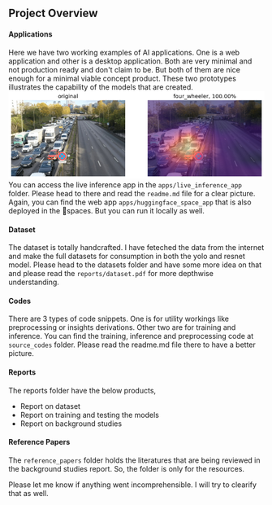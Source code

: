 ## Project Overview

#### Applications
Here we have two working examples of AI applications. One is a web application and other is a desktop application. Both are very minimal and not
production ready and don't claim to be. But both of them are nice enough for a minimal viable concept product. These two prototypes illustrates the capability of the models that are created.
![alt gradcam](resources/resnet50/output.png)
You can access the live inference app in the `apps/live_inference_app` folder. Please head to there and read the `readme.md` file for a clear picture. Again, you can find the web app `apps/huggingface_space_app` that is also deployed in the 🤗spaces. But you can run it locally as well.

#### Dataset
The dataset is totally handcrafted. I have feteched the data from the internet and make the full datasets for consumption in both the yolo and resnet model.
Please head to the datasets folder and have some more idea on that and please read the `reports/dataset.pdf` for more depthwise understanding.

#### Codes
There are 3 types of code snippets. One is for utility workings like preprocessing or insights derivations. Other two are for training and inference.
You can find the training, inference and preprocessing code at `source_codes` folder. Please read the readme.md file there to have a better picture.

#### Reports
The reports folder have the below products,
- Report on dataset
- Report on training and testing the models
- Report on background studies

#### Reference Papers
The `reference_papers` folder holds the literatures that are being reviewed in the background studies report. So, the folder is only for the resources.

Please let me know if anything went incomprehensible. I will try to clearify that as well.
